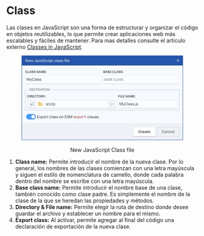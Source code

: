 # Class

Las clases en JavaScript son una forma de estructurar y organizar el código en objetos reutilizables, lo que permite crear aplicaciones web más escalables y fáciles de mantener. Para mas detalles consulte el articulo externo [Classes in JavaScript](https://developer.mozilla.org/en-US/docs/Learn/JavaScript/Objects/Classes\_in\_JavaScript).

<div align="center" data-full-width="false">

<figure><img src="../../../.gitbook/assets/js class.jpg" alt=""><figcaption><p>New JavaScript Class file</p></figcaption></figure>

</div>

1. **Class name:** Permite introducir el nombre de la nueva clase. Por lo general, los nombres de las clases comienzan con una letra mayúscula y siguen el estilo de nomenclatura de camello, donde cada palabra dentro del nombre se escribe con una letra mayúscula.
2. **Base class name:** Permite introducir el nombre base de una clase, también conocido como clase padre. Es simplemente el nombre de la clase de la que se heredan las propiedades y métodos.
3. **Directory & File name:** Permite elegir la ruta de destino donde desee guardar el archivo y establecer un nombre para el mismo.
4. **Export class:** Al activar, permite agregar al final del código una declaración de exportación de la nueva clase.
